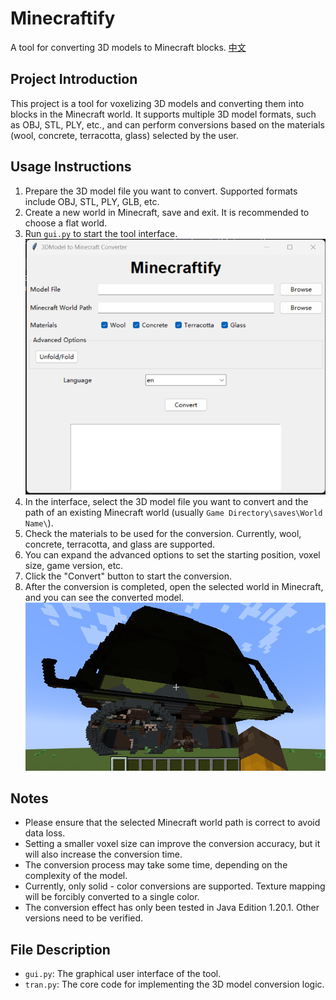 # Minecraftify
A tool for converting 3D models to Minecraft blocks. [中文](README_zh.md)


## Project Introduction
This project is a tool for voxelizing 3D models and converting them into blocks in the Minecraft world. It supports multiple 3D model formats, such as OBJ, STL, PLY, etc., and can perform conversions based on the materials (wool, concrete, terracotta, glass) selected by the user.

## Usage Instructions
1. Prepare the 3D model file you want to convert. Supported formats include OBJ, STL, PLY, GLB, etc.
2. Create a new world in Minecraft, save and exit. It is recommended to choose a flat world.
3. Run `gui.py` to start the tool interface.
![GUI](image/GUI_en.png)
4. In the interface, select the 3D model file you want to convert and the path of an existing Minecraft world (usually `Game Directory\saves\World Name\`).
5. Check the materials to be used for the conversion. Currently, wool, concrete, terracotta, and glass are supported.
6. You can expand the advanced options to set the starting position, voxel size, game version, etc.
7. Click the "Convert" button to start the conversion.
8. After the conversion is completed, open the selected world in Minecraft, and you can see the converted model.
![Minecraft](image/MC.png)

## Notes
- Please ensure that the selected Minecraft world path is correct to avoid data loss.
- Setting a smaller voxel size can improve the conversion accuracy, but it will also increase the conversion time.
- The conversion process may take some time, depending on the complexity of the model.
- Currently, only solid - color conversions are supported. Texture mapping will be forcibly converted to a single color.
- The conversion effect has only been tested in Java Edition 1.20.1. Other versions need to be verified.

## File Description
- `gui.py`: The graphical user interface of the tool.
- `tran.py`: The core code for implementing the 3D model conversion logic.